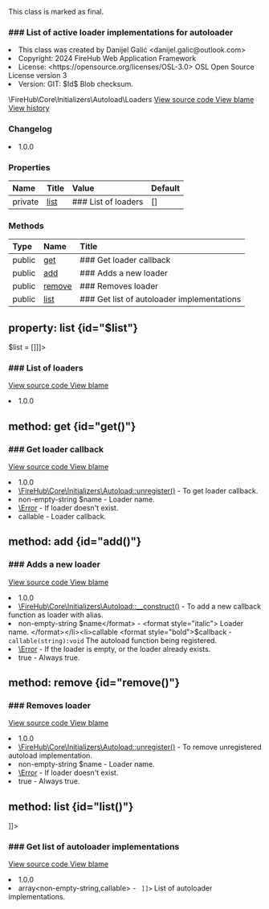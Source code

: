 <title># Loaders</title>

<code-block lang="php">
<![CDATA[final class \FireHub\Core\Initializers\Autoload\Loaders()]]>
</code-block>





<tip>
    <p>
        This class is marked as <format style="bold">final</format>.
    </p>
</tip>







### ### List of active loader implementations for autoloader



<deflist>
    <def title="Class basic info:">
        <list><li>This class was created by Danijel Galić &lt;danijel.galic@outlook.com&gt;</li><li>Copyright: 2024 FireHub Web Application Framework</li><li>License: &lt;https://opensource.org/licenses/OSL-3.0&gt; OSL Open Source License version 3</li><li>Version: GIT: $Id$ Blob checksum.</li></list>
    </def>
</deflist>

<deflist><def title="Fully Qualified Class Name:">
        \FireHub\Core\Initializers\Autoload\Loaders
    </def><def title="Source code:">
        <a href="https://github.com/The-FireHub-Project/Core/blob/develop-pre-alpha-m1/src/initializers/autoload/firehub.Loaders.php#L26">
            View source code
        </a>
    </def>
    <def title="Blame:">
        <a href="https://github.com/The-FireHub-Project/Core/blame/develop-pre-alpha-m1/src/initializers/autoload/firehub.Loaders.php">
            View blame
        </a>
    </def>
    <def title="History:">
        <a href="https://github.com/The-FireHub-Project/Core/commits/develop-pre-alpha-m1/src/initializers/autoload/firehub.Loaders.php">
            View history
        </a>
    </def></deflist>
### Changelog
<deflist>
    <def title="Version history:">
        <list><li>1.0.0</li></list>
    </def>
</deflist>


### Properties
| Name | Title | Value | Default |
|:-----|:------|:------|:--------|
|private|<a href="#$list">list</a>|### List of loaders|[]|

### Methods
| Type | Name | Title |
|:-----|:-----|:------|
|public|<a href="#get()">get</a>|### Get loader callback|
|public|<a href="#add()">add</a>|### Adds a new loader|
|public|<a href="#remove()">remove</a>|### Removes loader|
|public|<a href="#list()">list</a>|### Get list of autoloader implementations|

## property: list {id="$list"}

<code-block lang="php">
    <![CDATA[private array<non-empty-string,callable> $list = []]]>
</code-block>











### ### List of loaders



<deflist><def title="Source code:">
                <a href="https://github.com/The-FireHub-Project/Core/blob/develop-pre-alpha-m1/src/initializers/autoload/firehub.Loaders.php#L34">
                    View source code
                </a>
            </def>
            <def title="Blame:">
                <a href="https://github.com/The-FireHub-Project/Core/blame/develop-pre-alpha-m1/src/initializers/autoload/firehub.Loaders.php#L34">
                    View blame
                </a>
            </def></deflist>
<deflist>
    <def title="Version history:">
        <list><li>1.0.0</li></list>
    </def>
</deflist>
## method: get {id="get()"}

<code-block lang="php">
    <![CDATA[public Loaders::get(non-empty-string $name):callable]]>
</code-block>













### ### Get loader callback



<deflist><def title="Source code:">
                <a href="https://github.com/The-FireHub-Project/Core/blob/develop-pre-alpha-m1/src/initializers/autoload/firehub.Loaders.php#L48">
                    View source code
                </a>
            </def>
            <def title="Blame:">
                <a href="https://github.com/The-FireHub-Project/Core/blame/develop-pre-alpha-m1/src/initializers/autoload/firehub.Loaders.php#L48">
                    View blame
                </a>
            </def></deflist>
<deflist>
    <def title="Version history:">
        <list><li>1.0.0</li></list>
    </def>
</deflist>
<deflist>
    <def title="This method is used by:">
        <list><li><a href="Autoload.md#unregister()">\FireHub\Core\Initializers\Autoload::unregister()</a>  - <format style="italic">To get loader callback.</format></li></list>
    </def>
</deflist>
<deflist>
    <def title="This method has parameters:">
        <list><li>non-empty-string <format style="bold">$name</format> - <format style="italic">
Loader name.
</format></li></list>
    </def>
</deflist>
<deflist>
    <def title="This method throws:">
        <list><li><a href="Error.md">\Error</a> - <format style="italic">If loader doesn&#039;t exist.</format></li></list>
    </def>
</deflist>
<deflist>
    <def title="This method returns:">
        <list><li>callable - <format style="italic">Loader callback.</format></li></list>
    </def>
</deflist>
## method: add {id="add()"}

<code-block lang="php">
    <![CDATA[public Loaders::add(non-empty-string $name, callable $callback):true]]>
</code-block>













### ### Adds a new loader



<deflist><def title="Source code:">
                <a href="https://github.com/The-FireHub-Project/Core/blob/develop-pre-alpha-m1/src/initializers/autoload/firehub.Loaders.php#L73">
                    View source code
                </a>
            </def>
            <def title="Blame:">
                <a href="https://github.com/The-FireHub-Project/Core/blame/develop-pre-alpha-m1/src/initializers/autoload/firehub.Loaders.php#L73">
                    View blame
                </a>
            </def></deflist>
<deflist>
    <def title="Version history:">
        <list><li>1.0.0</li></list>
    </def>
</deflist>
<deflist>
    <def title="This method is used by:">
        <list><li><a href="Autoload.md#__construct()">\FireHub\Core\Initializers\Autoload::__construct()</a>  - <format style="italic">To add a new callback function as loader with alias.</format></li></list>
    </def>
</deflist>
<deflist>
    <def title="This method has parameters:">
        <list><li>non-empty-string <format style="bold">$name</format> - <format style="italic">
Loader name.
</format></li><li>callable <format style="bold">$callback</format> - <format style="italic">
<code>callable(string):void</code>
The autoload function being registered.
</format></li></list>
    </def>
</deflist>
<deflist>
    <def title="This method throws:">
        <list><li><a href="Error.md">\Error</a> - <format style="italic">If the loader is empty, or the loader already exists.</format></li></list>
    </def>
</deflist>
<deflist>
    <def title="This method returns:">
        <list><li>true - <format style="italic">Always true.</format></li></list>
    </def>
</deflist>
## method: remove {id="remove()"}

<code-block lang="php">
    <![CDATA[public Loaders::remove(non-empty-string $name):true]]>
</code-block>













### ### Removes loader



<deflist><def title="Source code:">
                <a href="https://github.com/The-FireHub-Project/Core/blob/develop-pre-alpha-m1/src/initializers/autoload/firehub.Loaders.php#L98">
                    View source code
                </a>
            </def>
            <def title="Blame:">
                <a href="https://github.com/The-FireHub-Project/Core/blame/develop-pre-alpha-m1/src/initializers/autoload/firehub.Loaders.php#L98">
                    View blame
                </a>
            </def></deflist>
<deflist>
    <def title="Version history:">
        <list><li>1.0.0</li></list>
    </def>
</deflist>
<deflist>
    <def title="This method is used by:">
        <list><li><a href="Autoload.md#unregister()">\FireHub\Core\Initializers\Autoload::unregister()</a>  - <format style="italic">To remove unregistered autoload implementation.</format></li></list>
    </def>
</deflist>
<deflist>
    <def title="This method has parameters:">
        <list><li>non-empty-string <format style="bold">$name</format> - <format style="italic">
Loader name.
</format></li></list>
    </def>
</deflist>
<deflist>
    <def title="This method throws:">
        <list><li><a href="Error.md">\Error</a> - <format style="italic">If loader doesn&#039;t exist.</format></li></list>
    </def>
</deflist>
<deflist>
    <def title="This method returns:">
        <list><li>true - <format style="italic">Always true.</format></li></list>
    </def>
</deflist>
## method: list {id="list()"}

<code-block lang="php">
    <![CDATA[public Loaders::list():array<non-empty-string,callable>]]>
</code-block>













### ### Get list of autoloader implementations



<deflist><def title="Source code:">
                <a href="https://github.com/The-FireHub-Project/Core/blob/develop-pre-alpha-m1/src/initializers/autoload/firehub.Loaders.php#L116">
                    View source code
                </a>
            </def>
            <def title="Blame:">
                <a href="https://github.com/The-FireHub-Project/Core/blame/develop-pre-alpha-m1/src/initializers/autoload/firehub.Loaders.php#L116">
                    View blame
                </a>
            </def></deflist>
<deflist>
    <def title="Version history:">
        <list><li>1.0.0</li></list>
    </def>
</deflist>
<deflist>
    <def title="This method returns:">
        <list><li>array&lt;non-empty-string,callable&gt; - <format style="italic"><code><![CDATA[ array<non-empty-string, callable(string):void> ]]></code> List of autoloader
implementations.</format></li></list>
    </def>
</deflist>